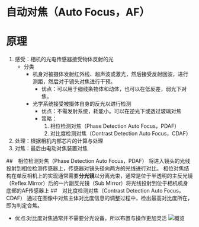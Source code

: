 # 自动对焦（Auto Focus，AF）

# 原理
1. 感受：相机的光电传感器接受物体反射的光
    + 分类
        - 机身对被摄体发射红外线、超声波或激光，然后接受反射回波，进行测距，然后对于镜头对焦进行干预。
            - 优点：可以用于细线条物体和动体，也可以在低反差，弱光下对焦。
        - 光学系统接受被摄体自身的反光以进行检测
            - 优点：不需发射系统，耗能小。可以在逆光下或透过玻璃对焦
            - 策略：
                1. 相位检测对焦（Phase Detection Auto Focus，PDAF）
                2. 对比度检测对焦（Contrast Detection Auto Focus，CDAF）
2. 处理：根据相机内部芯片的计算与处理
3. 对焦：最后由电动对焦装置对焦

##　相位检测对焦（Phase Detection Auto Focus，PDAF）
将进入镜头的光线投射到相位检测传感器上，传感器对镜头径向两方的光线进行对比。
相位对焦结构在单反相机上的实现通常需要**分光镜**以分离光束，通常是位于半透明的主反光镜（Reflex Mirror）后的一片副反光镜（Sub Mirror）将光线投射到位于相机机身底部的AF传感器上
##　对比度检测对焦（Contrast Detection Auto Focus，CDAF）
通过在图像中对焦主体对比度信息的调整过程中，检出最高对比度所在，即为判定合焦。
- 优点:对比度对焦通常并不需要分光设备，所以布置与操作更加灵活
![概览](../../../imgs/AF图示.jpg)